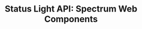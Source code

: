 ---
layout: api.njk
title: 'Status Light API: Spectrum Web Components'
displayName: Status Light
componentName: status-light
componentHeading: sp-status-light
tags:
- component-api
---